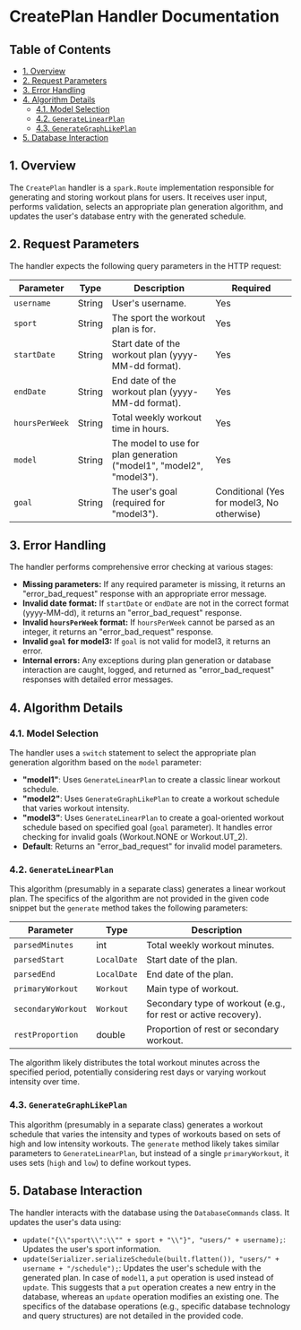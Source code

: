 # CreatePlan Handler Documentation

## Table of Contents

* [1. Overview](#1-overview)
* [2. Request Parameters](#2-request-parameters)
* [3. Error Handling](#3-error-handling)
* [4. Algorithm Details](#4-algorithm-details)
    * [4.1. Model Selection](#4.1-model-selection)
    * [4.2. `GenerateLinearPlan`](#4.2-generateLinearPlan)
    * [4.3. `GenerateGraphLikePlan`](#4.3-generateGraphLikePlan)
* [5. Database Interaction](#5-database-interaction)


## 1. Overview

The `CreatePlan` handler is a `spark.Route` implementation responsible for generating and storing workout plans for users. It receives user input, performs validation, selects an appropriate plan generation algorithm, and updates the user's database entry with the generated schedule.


## 2. Request Parameters

The handler expects the following query parameters in the HTTP request:

| Parameter       | Type    | Description                                         | Required |
|-----------------|---------|-----------------------------------------------------|----------|
| `username`      | String  | User's username.                                    | Yes      |
| `sport`         | String  | The sport the workout plan is for.                  | Yes      |
| `startDate`     | String  | Start date of the workout plan (yyyy-MM-dd format). | Yes      |
| `endDate`       | String  | End date of the workout plan (yyyy-MM-dd format).   | Yes      |
| `hoursPerWeek`  | String  | Total weekly workout time in hours.                 | Yes      |
| `model`         | String  | The model to use for plan generation ("model1", "model2", "model3"). | Yes      |
| `goal`          | String  | The user's goal (required for "model3").             | Conditional (Yes for model3, No otherwise) |


## 3. Error Handling

The handler performs comprehensive error checking at various stages:

* **Missing parameters:** If any required parameter is missing, it returns an "error_bad_request" response with an appropriate error message.
* **Invalid date format:** If `startDate` or `endDate` are not in the correct format (yyyy-MM-dd), it returns an "error_bad_request" response.
* **Invalid `hoursPerWeek` format:** If `hoursPerWeek` cannot be parsed as an integer, it returns an "error_bad_request" response.
* **Invalid `goal` for model3:** If `goal` is not valid for model3, it returns an error.
* **Internal errors:** Any exceptions during plan generation or database interaction are caught, logged, and returned as "error_bad_request" responses with detailed error messages.


## 4. Algorithm Details

### 4.1. Model Selection

The handler uses a `switch` statement to select the appropriate plan generation algorithm based on the `model` parameter:

* **"model1"**: Uses `GenerateLinearPlan` to create a classic linear workout schedule.
* **"model2"**: Uses `GenerateGraphLikePlan` to create a workout schedule that varies workout intensity.
* **"model3"**: Uses `GenerateLinearPlan` to create a goal-oriented workout schedule based on specified goal (`goal` parameter).  It handles error checking for invalid goals (Workout.NONE or Workout.UT_2).
* **Default**: Returns an "error_bad_request" for invalid model parameters.


### 4.2. `GenerateLinearPlan`

This algorithm (presumably in a separate class) generates a linear workout plan.  The specifics of the algorithm are not provided in the given code snippet but the `generate` method takes the following parameters:

| Parameter       | Type             | Description                                     |
|-----------------|------------------|-------------------------------------------------|
| `parsedMinutes` | int              | Total weekly workout minutes.                   |
| `parsedStart`   | `LocalDate`      | Start date of the plan.                         |
| `parsedEnd`     | `LocalDate`      | End date of the plan.                           |
| `primaryWorkout`| `Workout`        | Main type of workout.                           |
| `secondaryWorkout`| `Workout`       | Secondary type of workout (e.g., for rest or active recovery).|
| `restProportion`| double           | Proportion of rest or secondary workout.       |

The algorithm likely distributes the total workout minutes across the specified period, potentially considering rest days or varying workout intensity over time.


### 4.3. `GenerateGraphLikePlan`

This algorithm (presumably in a separate class) generates a workout schedule that varies the intensity and types of workouts based on sets of high and low intensity workouts.  The `generate` method likely takes similar parameters to `GenerateLinearPlan`, but instead of a single `primaryWorkout`, it uses sets (`high` and `low`) to define workout types.


## 5. Database Interaction

The handler interacts with the database using the `DatabaseCommands` class.  It updates the user's data using:

* `update("{\\"sport\\":\\"" + sport + "\\"}", "users/" + username);`: Updates the user's sport information.
* `update(Serializer.serializeSchedule(built.flatten()), "users/" + username + "/schedule");`: Updates the user's schedule with the generated plan.  In case of `model1`, a `put` operation is used instead of `update`.  This suggests that a `put` operation creates a new entry in the database, whereas an `update` operation modifies an existing one.  The specifics of the database operations (e.g., specific database technology and query structures) are not detailed in the provided code.
